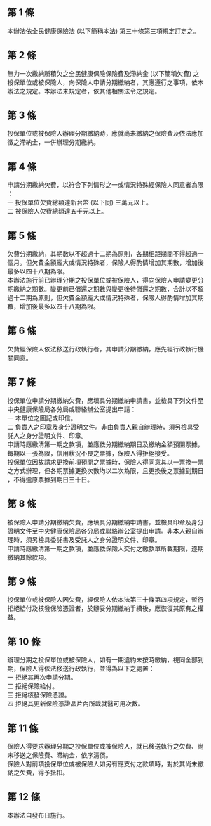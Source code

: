 第 1 條
-------
本辦法依全民健康保險法 (以下簡稱本法) 第三十條第三項規定訂定之。

第 2 條
-------
無力一次繳納所積欠之全民健康保險保險費及滯納金 (以下簡稱欠費) 之  
投保單位或被保險人，向保險人申請分期繳納者，其應遵行之事項，依本  
辦法之規定。本辦法未規定者，依其他相關法令之規定。

第 3 條
-------
投保單位或被保險人辦理分期繳納時，應就尚未繳納之保險費及依法應加  
徵之滯納金，一併辦理分期繳納。

第 4 條
-------
申請分期繳納欠費，以符合下列情形之一或情況特殊經保險人同意者為限  
：  
一  投保單位欠費總額達新台幣 (以下同) 三萬元以上。  
二  被保險人欠費總額達五千元以上。

第 5 條
-------
欠費分期繳納，其期數以不超過十二期為原則，各期相距期間不得超過一  
個月。但欠費金額龐大或情況特殊者，保險人得酌情增加其期數，增加後  
最多以四十八期為限。  
本辦法施行前已辦理分期之投保單位或被保險人，得向保險人申請變更分  
期繳納之期數。變更前已償還之期數與變更後待償還之期數，合計以不超  
過十二期為原則，但欠費金額龐大或情況特殊者，保險人得酌情增加其期  
數，增加後最多以四十八期為限。

第 6 條
-------
欠費經保險人依法移送行政執行者，其申請分期繳納，應先經行政執行機  
關同意。

第 7 條
-------
投保單位申請分期繳納欠費，應填具分期繳納申請書，並檢具下列文件至  
中央健康保險局各分局或聯絡辦公室提出申請：  
一  本單位之圖記或印信。  
二  負責人之印章及身分證明文件。非由負責人親自辦理時，須另檢具受  
    託人之身分證明文件、印章。  
申請時應繳清第一期之款項，並應依分期繳納期日及繳納金額預開票據，  
每期以一張為限，信用狀況不良之票據，保險人得拒絕接受。  
投保單位因故請求更換前項預開之票據時，保險人得同意其以一票換一票  
之方式辦理，但各期票據更換次數均以二次為限，且更換後之票據到期日  
，不得逾原票據到期日三十日。

第 8 條
-------
被保險人申請分期繳納欠費，應填具分期繳納申請書，並檢具印章及身分  
證明文件至中央健康保險局各分局或聯絡辦公室提出申請。非本人親自辦  
理時，須另檢具委託書及受託人之身分證明文件、印章。  
申請時應繳清第一期之款項，並應依保險人交付之繳款單所載期限，逐期  
繳納其餘款項。

第 9 條
-------
投保單位或被保險人因欠費，經保險人依本法第三十條第四項規定，暫行  
拒絕給付及核發保險憑證者，於辦妥分期繳納手續後，應恢復其原有之權  
益。

第 10 條
--------
辦理分期之投保單位或被保險人，如有一期違約未按時繳納，視同全部到  
期，保險人得依法移送行政執行，並得為以下之處置：  
一  拒絕其再次申請分期。  
二  拒絕保險給付。  
三  拒絕核發保險憑證。  
四  拒絕其更新保險憑證晶片內所載就醫可用次數。

第 11 條
--------
保險人得要求辦理分期之投保單位或被保險人，就已移送執行之欠費、尚  
未移送之保險費、滯納金，依序清償。  
保險人對前項投保單位或被保險人如另有應支付之款項時，對於其尚未繳  
納之欠費，得予抵扣。

第 12 條
--------
本辦法自發布日施行。

